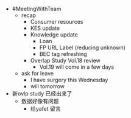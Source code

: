 - #MeetingWithTeam
	- recap
		- Consumer resources
		- KES update
		- Knowledge update
			- Loan
			- FP URL Label (reducing unknown)
			- BEC tag refreshing
		- Overlap Study Vol.18 review
			- Vol.19 will come in a few days
	- ask for leave
		- I have surgery this Wednesday
		- will tomorrow
- 新ovlp study 已经出来了
	- 数据好像有问题
		- 给yafet 留言